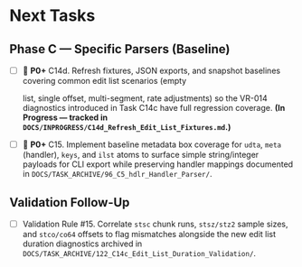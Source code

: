 # Next Tasks

## Phase C — Specific Parsers (Baseline)

- [ ] 🔴 **P0+** C14d. Refresh fixtures, JSON exports, and snapshot baselines covering common edit list scenarios (empty

  list, single offset, multi-segment, rate adjustments) so the VR-014 diagnostics introduced in Task C14c have full
  regression coverage. **(In Progress — tracked in `DOCS/INPROGRESS/C14d_Refresh_Edit_List_Fixtures.md`.)**

- [ ] 🔴 **P0+** C15. Implement baseline metadata box coverage for `udta`, `meta` (handler), `keys`, and `ilst` atoms to surface simple string/integer payloads for CLI export while preserving handler mappings documented in `DOCS/TASK_ARCHIVE/96_C5_hdlr_Handler_Parser/`.

## Validation Follow-Up

- [ ] Validation Rule #15. Correlate `stsc` chunk runs, `stsz/stz2` sample sizes, and `stco/co64` offsets to flag mismatches alongside the new edit list duration diagnostics archived in `DOCS/TASK_ARCHIVE/122_C14c_Edit_List_Duration_Validation/`.
